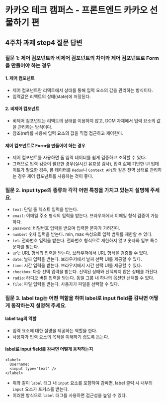 # 카카오 테크 캠퍼스 - 프론트엔드 카카오 선물하기 편

## 4주차 과제 step4 질문 답변

### 질문 1: 제어 컴포넌트와 비제어 컴포넌트의 차이와 제어 컴포넌트로 Form을 만들어야 하는 경우

#### 1. 제어 컴포넌트

- 제어 컴포넌트란 리액트에서 상태를 통해 입력 요소의 값을 관리하는 방식이다.
- 입력값은 리액트의 상태(state)에 저장된다.

#### 2. 비제어 컴포넌트

- 비제어 컴포넌트는 리액트의 상태를 이용하지 않고, DOM 자체에서 입력 요소의 값을 관리하는 방식이다.
- 참조(ref)를 사용해 입력 요소의 값을 직접 접근하고 제어한다.

#### 제어 컴포넌트로 Form을 만들어야 하는 경우

- 제어 컴포넌트를 사용하면 폼 입력 데이터를 쉽게 검증하고 조작할 수 있다.
- 그러므로 입력 검증이 필요한 경우(실시간 유효성 검사), 입력 값에 기반한 UI 업데이트가 필요한 경우, 폼 데이터를 `Redux`나 `Context API`와 같은 전역 상태로 관리하는 경우 제어 컴포넌트를 사용하는 것이 좋다.

### 질문 2. input type의 종류와 각각 어떤 특징을 가지고 있는지 설명해 주세요.

- `text`: 단일 줄 텍스트 입력을 받는다.
- `email`: 이메일 주소 형식의 입력을 받는다. 브라우저에서 이메일 형식 검증이 가능하다.
- `password`: 비밀번호 입력을 받으며 입력한 문자가 가려진다.
- `number`: 숫자 입력을 받는다. min, max 속성으로 입력 범위를 제한할 수 있다.
- `tel`: 전화번호 입력을 받는다. 전화번호 형식으로 제한하지 않고 숫자와 일부 특수 문자를 받는다.
- `url`: URL 형식의 입력을 받는다. 브라우저에서 URL 형식을 검증할 수 있다.
- `date`: 날짜 입력을 받는다. 브라우저에서 날짜 선택 UI를 제공할 수 있다.
- `time`: 시간 입력을 받는다. 브라우저에서 시간 선택 UI를 제공할 수 있다.
- `checkbox`: 다중 선택 입력을 받는다. 선택된 상태와 선택되지 않은 상태를 가진다.
- `radio`: 라디오 버튼 입력을 받는다. 동일 그룹 내 하나의 옵션만 선택할 수 있다.
- `file`: 파일 입력을 받는다. 사용자가 파일을 선택할 수 있다.

### 질문 3. label tag는 어떤 역할을 하며 label로 input field를 감싸면 어떻게 동작하는지 설명해 주세요.

#### label tag의 역할

- 입력 요소에 대한 설명을 제공하는 역할을 한다.
- 사용자가 입력 요소의 목적을 이해하기 쉽도록 돕는다.

#### label로 input field를 감싸면 어떻게 동작하는지

```
<label>
  Username:
  <input type="text" />
</label>
```

- 위와 같이 `label` 태그 내 `input` 요소를 포함하여 감싸면, label 클릭 시 내부의 `input` 요소가 포커스를 받는다.
- 이러한 방식으로 `label` 태그를 사용하면 접근성을 높일 수 있다.
